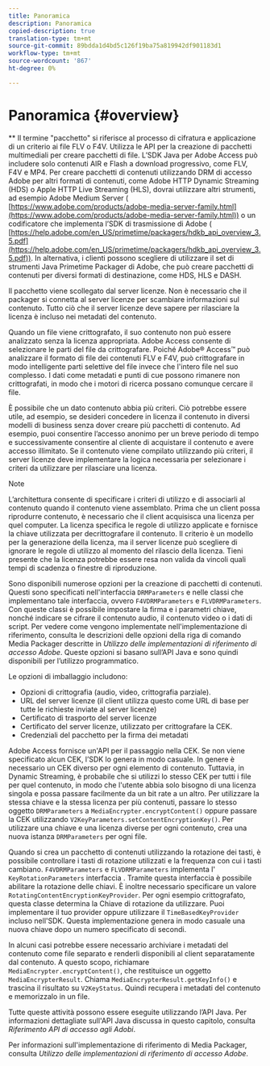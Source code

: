 ```yaml
---
title: Panoramica
description: Panoramica
copied-description: true
translation-type: tm+mt
source-git-commit: 89bdda1d4bd5c126f19ba75a819942df901183d1
workflow-type: tm+mt
source-wordcount: '867'
ht-degree: 0%

---
```



# Panoramica {#overview}

** Il termine &quot;pacchetto&quot; si riferisce al processo di cifratura e applicazione di un criterio ai file FLV o F4V. Utilizza le API per la creazione di pacchetti multimediali per creare pacchetti di file. L’SDK Java per Adobe Access può includere solo contenuti AIR e Flash a download progressivo, come FLV, F4V e MP4. Per creare pacchetti di contenuti utilizzando DRM di accesso Adobe per altri formati di contenuti, come Adobe HTTP Dynamic Streaming (HDS) o Apple HTTP Live Streaming (HLS), dovrai utilizzare altri strumenti, ad esempio Adobe Medium Server ( [https://www.adobe.com/products/adobe-media-server-family.html](https://www.adobe.com/products/adobe-media-server-family.html)) o un codificatore che implementa l’SDK di trasmissione di Adobe ( [https://help.adobe.com/en_US/primetime/packagers/hdkb_api_overview_3.5.pdf](https://help.adobe.com/en_US/primetime/packagers/hdkb_api_overview_3.5.pdf)). In alternativa, i clienti possono scegliere di utilizzare il set di strumenti Java Primetime Packager di Adobe, che può creare pacchetti di contenuti per diversi formati di destinazione, come HDS, HLS e DASH.

Il pacchetto viene scollegato dal server licenze. Non è necessario che il packager si connetta al server licenze per scambiare informazioni sul contenuto. Tutto ciò che il server licenze deve sapere per rilasciare la licenza è incluso nei metadati del contenuto.

Quando un file viene crittografato, il suo contenuto non può essere analizzato senza la licenza appropriata. Adobe Access consente di selezionare le parti del file da crittografare. Poiché Adobe® Access™ può analizzare il formato di file dei contenuti FLV e F4V, può crittografare in modo intelligente parti selettive del file invece che l&#39;intero file nel suo complesso. I dati come metadati e punti di cue possono rimanere non crittografati, in modo che i motori di ricerca possano comunque cercare il file.

È possibile che un dato contenuto abbia più criteri. Ciò potrebbe essere utile, ad esempio, se desideri concedere in licenza il contenuto in diversi modelli di business senza dover creare più pacchetti di contenuto. Ad esempio, puoi consentire l’accesso anonimo per un breve periodo di tempo e successivamente consentire al cliente di acquistare il contenuto e avere accesso illimitato. Se il contenuto viene compilato utilizzando più criteri, il server licenze deve implementare la logica necessaria per selezionare i criteri da utilizzare per rilasciare una licenza.

>[!NOTE]
>
>L’architettura consente di specificare i criteri di utilizzo e di associarli al contenuto quando il contenuto viene assemblato. Prima che un client possa riprodurre contenuto, è necessario che il client acquisisca una licenza per quel computer. La licenza specifica le regole di utilizzo applicate e fornisce la chiave utilizzata per decrittografare il contenuto. Il criterio è un modello per la generazione della licenza, ma il server licenze può scegliere di ignorare le regole di utilizzo al momento del rilascio della licenza. Tieni presente che la licenza potrebbe essere resa non valida da vincoli quali tempi di scadenza o finestre di riproduzione.

Sono disponibili numerose opzioni per la creazione di pacchetti di contenuti. Questi sono specificati nell&#39;interfaccia `DRMParameters` e nelle classi che implementano tale interfaccia, ovvero `F4VDRMParameters` e `FLVDRMParameters`. Con queste classi è possibile impostare la firma e i parametri chiave, nonché indicare se cifrare il contenuto audio, il contenuto video o i dati di script. Per vedere come vengono implementate nell&#39;implementazione di riferimento, consulta le descrizioni delle opzioni della riga di comando Media Packager descritte in *Utilizzo delle implementazioni di riferimento di accesso Adobe*. Queste opzioni si basano sull’API Java e sono quindi disponibili per l’utilizzo programmatico.

Le opzioni di imballaggio includono:

* Opzioni di crittografia (audio, video, crittografia parziale).
* URL del server licenze (il client utilizza questo come URL di base per tutte le richieste inviate al server licenze)
* Certificato di trasporto del server licenze
* Certificato del server licenze, utilizzato per crittografare la CEK.
* Credenziali del pacchetto per la firma dei metadati

Adobe Access fornisce un&#39;API per il passaggio nella CEK. Se non viene specificato alcun CEK, l’SDK lo genera in modo casuale. In genere è necessario un CEK diverso per ogni elemento di contenuto. Tuttavia, in Dynamic Streaming, è probabile che si utilizzi lo stesso CEK per tutti i file per quel contenuto, in modo che l&#39;utente abbia solo bisogno di una licenza singola e possa passare facilmente da un bit rate a un altro. Per utilizzare la stessa chiave e la stessa licenza per più contenuti, passare lo stesso oggetto `DRMParameters` a `MediaEncrypter.encryptContent()` oppure passare la CEK utilizzando `V2KeyParameters.setContentEncryptionKey()`. Per utilizzare una chiave e una licenza diverse per ogni contenuto, crea una nuova istanza `DRMParameters` per ogni file.

Quando si crea un pacchetto di contenuti utilizzando la rotazione dei tasti, è possibile controllare i tasti di rotazione utilizzati e la frequenza con cui i tasti cambiano. `F4VDRMParameters` e  `FLVDRMParameters` implementa l&#39; `KeyRotationParameters` interfaccia . Tramite questa interfaccia è possibile abilitare la rotazione delle chiavi. È inoltre necessario specificare un valore `RotatingContentEncryptionKeyProvider`. Per ogni esempio crittografato, questa classe determina la Chiave di rotazione da utilizzare. Puoi implementare il tuo provider oppure utilizzare il `TimeBasedKeyProvider` incluso nell&#39;SDK. Questa implementazione genera in modo casuale una nuova chiave dopo un numero specificato di secondi.

In alcuni casi potrebbe essere necessario archiviare i metadati del contenuto come file separato e renderli disponibili al client separatamente dal contenuto. A questo scopo, richiamare `MediaEncrypter.encryptContent()`, che restituisce un oggetto `MediaEncrypterResult`. Chiama `MediaEncrypterResult.getKeyInfo()` e trascina il risultato su `V2KeyStatus`. Quindi recupera i metadati del contenuto e memorizzalo in un file.

Tutte queste attività possono essere eseguite utilizzando l’API Java. Per informazioni dettagliate sull&#39;API Java discussa in questo capitolo, consulta *Riferimento API di accesso agli Adobi*.

Per informazioni sull&#39;implementazione di riferimento di Media Packager, consulta *Utilizzo delle implementazioni di riferimento di accesso Adobe*.
